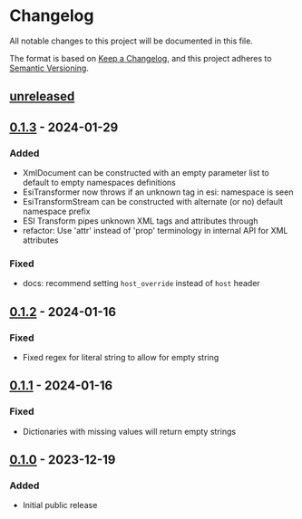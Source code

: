 # Changelog

All notable changes to this project will be documented in this file.

The format is based on [Keep a Changelog](https://keepachangelog.com/en/1.0.0/),
and this project adheres to [Semantic Versioning](https://semver.org/spec/v2.0.0.html).

## [unreleased]

## [0.1.3] - 2024-01-29

### Added
- XmlDocument can be constructed with an empty parameter list to default to empty namespaces definitions
- EsiTransformer now throws if an unknown tag in esi: namespace is seen
- EsiTransformStream can be constructed with alternate (or no) default namespace prefix
- ESI Transform pipes unknown XML tags and attributes through
- refactor: Use 'attr' instead of 'prop' terminology in internal API for XML attributes

### Fixed

- docs: recommend setting `host_override` instead of `host` header

## [0.1.2] - 2024-01-16

### Fixed

- Fixed regex for literal string to allow for empty string

## [0.1.1] - 2024-01-16

### Fixed

- Dictionaries with missing values will return empty strings

## [0.1.0] - 2023-12-19

### Added

- Initial public release

[unreleased]: https://github.com/fastly/compute-js-esi/compare/v0.1.3...HEAD
[0.1.3]: https://github.com/fastly/compute-js-esi/compare/v0.1.2...v0.1.3
[0.1.2]: https://github.com/fastly/compute-js-esi/compare/v0.1.1...v0.1.2
[0.1.1]: https://github.com/fastly/compute-js-esi/compare/v0.1.0...v0.1.1
[0.1.0]: https://github.com/fastly/compute-js-esi/releases/tag/v0.1.0
